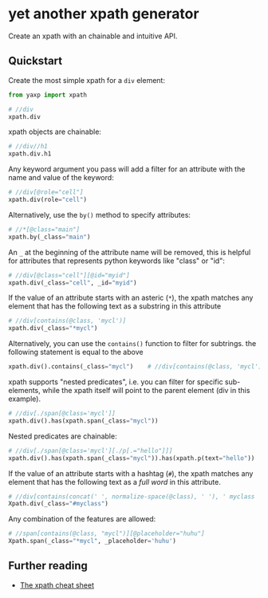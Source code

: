 # yet another xpath generator

Create an xpath with an chainable and intuitive API.

## Quickstart

Create the most simple xpath for a `div` element:

``` python
from yaxp import xpath

# //div
xpath.div
```

xpath objects are chainable:

``` python
# //div//h1
xpath.div.h1
```

Any keyword argument you pass will add a filter for an
attribute with the name and value of the keyword:

``` python
# //div[@role="cell"]
xpath.div(role="cell")
```

Alternatively, use the `by()` method to specify attributes:

``` python
# //*[@class="main"]
xpath.by(_class="main")
```

An `_` at the beginning of the attribute name will be
removed, this is helpful for attributes that represents
python keywords like "class" or "id":

``` python
# //div[@class="cell"][@id="myid"]
xpath.div(_class="cell", _id="myid")
```

If the value of an attribute starts with an asteric (`*`), the xpath matches
any element that has the following text as a substring in this attribute

``` python
# //div[contains(@class, 'mycl')]
xpath.div(_class="*mycl")               
```

Alternatively, you can use the `contains()` function to filter for subtrings.
the following statement is equal to the above

``` python
xpath.div().contains(_class="mycl")    # //div[contains(@class, 'mycl')]
```

xpath supports "nested predicates", i.e. you can filter for specific sub-elements,
while the xpath itself will point to the parent element (div in this example).

``` python
# //div[./span[@class='mycl']]
xpath.div().has(xpath.span(_class="mycl"))
```

Nested predicates are chainable:

``` python
# //div[./span[@class='mycl'][./p[.="hello"]]]
xpath.div().has(xpath.span(_class="mycl")).has(xpath.p(text="hello"))
```

If the value of an attribute starts with a hashtag (`#`), the xpath matches
any element that has the following text as a *full word* in this attribute.

``` python
# //div[contains(concat(' ', normalize-space(@class), ' '), ' myclass ')]
Xpath.div(_class="#myclass")
```

Any combination of the features are allowed:

``` python
# //span[contains(@class, "mycl")][@placeholder="huhu"]
Xpath.span(_class="*mycl", _placeholder='huhu')
```

## Further reading

- [The xpath cheat sheet](https://devhints.io/xpath)

